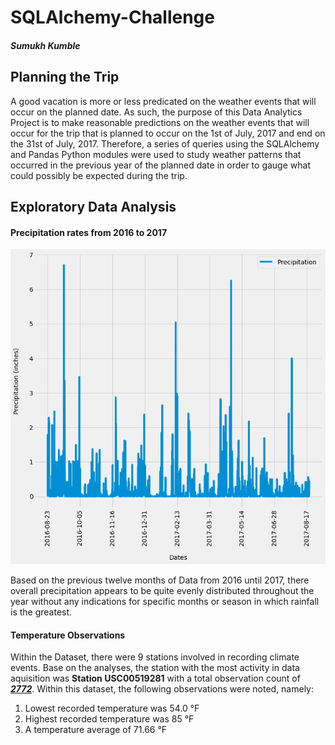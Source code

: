 # SQLAlchemy-Challenge

##### Sumukh Kumble

## Planning the Trip

A good vacation is more or less predicated on the weather events that will occur on the planned date. As such, the purpose of this Data Analytics Project is to make reasonable predictions on the weather events that will occur for the trip that is planned to occur on the 1st of July, 2017 and end on the 31st of July, 2017. Therefore, a series of queries using the SQLAlchemy and Pandas Python modules were used to study weather patterns that occurred in the previous year of the planned date in order to gauge what could possibly be expected during the trip.



## Exploratory Data Analysis

#### Precipitation rates from 2016 to 2017

![Precipitation Analysis](https://raw.githubusercontent.com/skumble27/sqlalchemy-challenge/main/Images/precipitation.png)

Based on the previous twelve months of Data from 2016 until 2017, there overall precipitation appears to be quite evenly distributed throughout the year without any indications for specific months or season in which rainfall is the greatest. 

#### Temperature Observations

Within the Dataset, there were 9 stations involved in recording climate events. Base on the analyses, the station with the most activity in data aquisition was **Station USC00519281** with a total observation count of ***<u>2772</u>***.  Within this dataset, the following observations were noted, namely:

1. Lowest recorded temperature was 54.0 °F
2. Highest recorded temperature was 85 °F
3. A temperature average of 71.66 °F



